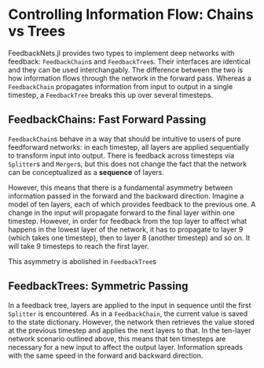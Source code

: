 # Controlling Information Flow: Chains vs Trees

FeedbackNets.jl provides two types to implement deep networks with feedback:
`FeedbackChain`s and `FeedbackTree`s. Their interfaces are identical and they
can be used interchangably. The difference between the two is how information
flows through the network in the forward pass. Whereas a `FeedbackChain`
propagates information from input to output in a single timestep, a `FeedbackTree`
breaks this up over several timesteps.

## FeedbackChains: Fast Forward Passing

`FeedbackChain`s behave in a way that should be intuitive to users of pure
feedforward networks: in each timestep, all layers are applied sequentially to
transform input into output. There is feedback across timesteps via `Splitter`s
and `Merger`s, but this does not change the fact that the network can be
conceptualized as a **sequence** of layers.

However, this means that there is a fundamental asymmetry between information
passed in the forward and the backward direction. Imagine a model of ten layers,
each of which provides feedback to the previous one. A change in the input will
propagate forward to the final layer within one timestep. However, in order for
feedback from the top layer to affect what happens in the lowest layer of the
network, it has to propagate to layer 9 (which takes one timestep), then to
layer 8 (another timestep) and so on. It will take 9 timesteps to reach the
first layer.

This asymmetry is abolished in `FeedbackTree`s

## FeedbackTrees: Symmetric Passing

In a feedback tree, layers are applied to the input in sequence until the first
`Splitter` is encountered. As in a `FeedbackChain`, the current value is saved
to the state dictionary. However, the network then retrieves the value stored at
the previous timestep and applies the next layers to that. In the ten-layer
network scenario outlined above, this means that ten timesteps are necessary for
a new input to affect the output layer. Information spreads with the same speed
in the forward and backward direction.
